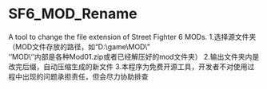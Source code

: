 # SF6_MOD_Rename
A tool to change the file extension of Street Fighter 6 MODs.
1.选择源文件夹（MOD文件存放的路径，如“D:\game\MOD\”  
‘’MOD\‘’内部是各种Mod01.zip或者已经解压好的mod文件夹）
2.输出文件夹内是改完后缀，自动压缩生成的新文件
3.本程序为免费开源工具，开发者不对使用过程中出现的问题承担责任，但会尽力协助排查
